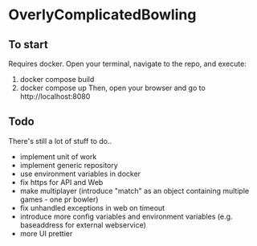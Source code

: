 # OverlyComplicatedBowling
## To start
Requires docker. Open your terminal, navigate to the repo, and execute:
1. docker compose build
2. docker compose up
Then, open your browser and go to http://localhost:8080

## Todo
There's still a lot of stuff to do..

- implement unit of work
- implement generic repository
- use environment variables in docker
- fix https for API and Web
- make multiplayer (introduce "match" as an object containing multiple games - one pr bowler)
- fix unhandled exceptions in web on timeout
- introduce more config variables and environment variables (e.g. baseaddress for external webservice)
- more UI prettier
